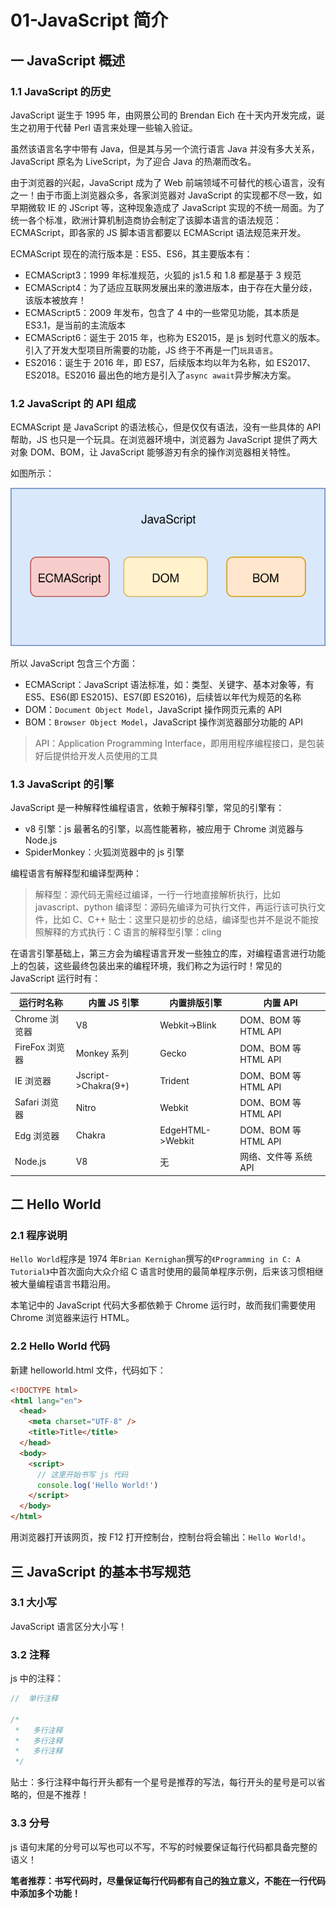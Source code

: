 # 01-JavaScript 简介

## 一 JavaScript 概述

### 1.1 JavaScript 的历史

JavaScript 诞生于 1995 年，由网景公司的 Brendan Eich 在十天内开发完成，诞生之初用于代替 Perl 语言来处理一些输入验证。

虽然该语言名字中带有 Java，但是其与另一个流行语言 Java 并没有多大关系，JavaScript 原名为 LiveScript，为了迎合 Java 的热潮而改名。

由于浏览器的兴起，JavaScript 成为了 Web 前端领域不可替代的核心语言，没有之一！由于市面上浏览器众多，各家浏览器对 JavaScript 的实现都不尽一致，如早期微软 IE 的 JScript 等，这种现象造成了 JavaScript 实现的不统一局面。为了统一各个标准，欧洲计算机制造商协会制定了该脚本语言的语法规范：ECMAScript，即各家的 JS 脚本语言都要以 ECMAScript 语法规范来开发。

ECMAScript 现在的流行版本是：ES5、ES6，其主要版本有：

- ECMAScript3：1999 年标准规范，火狐的 js1.5 和 1.8 都是基于 3 规范
- ECMAScript4：为了适应互联网发展出来的激进版本，由于存在大量分歧，该版本被放弃！
- ECMAScript5：2009 年发布，包含了 4 中的一些常见功能，其本质是 ES3.1，是当前的主流版本
- ECMAScript6：诞生于 2015 年，也称为 ES2015，是 js 划时代意义的版本。引入了开发大型项目所需要的功能，JS 终于不再是一门`玩具语言`。
- ES2016：诞生于 2016 年，即 ES7，后续版本均以年为名称，如 ES2017、ES2018。ES2016 最出色的地方是引入了`async await`异步解决方案。

### 1.2 JavaScript 的 API 组成

ECMAScript 是 JavaScript 的语法核心，但是仅仅有语法，没有一些具体的 API 帮助，JS 也只是一个玩具。在浏览器环境中，浏览器为 JavaScript 提供了两大对象 DOM、BOM，让 JavaScript 能够游刃有余的操作浏览器相关特性。

如图所示：

![JavaScript 组成](../images/javascript/02-1-01-01.svg)

所以 JavaScript 包含三个方面：

- ECMAScript：JavaScript 语法标准，如：类型、关键字、基本对象等，有 ES5、ES6(即 ES2015)、ES7(即 ES2016)，后续皆以年代为规范的名称
- DOM：`Document Object Model`，JavaScript 操作网页元素的 API
- BOM：`Browser Object Model`，JavaScript 操作浏览器部分功能的 API

> API：Application Programming Interface，即用用程序编程接口，是包装好后提供给开发人员使用的工具

### 1.3 JavaScript 的引擎

JavaScript 是一种解释性编程语言，依赖于解释引擎，常见的引擎有：

- v8 引擎：js 最著名的引擎，以高性能著称，被应用于 Chrome 浏览器与 Node.js
- SpiderMonkey：火狐浏览器中的 js 引擎

编程语言有解释型和编译型两种：

> 解释型：源代码无需经过编译，一行一行地直接解析执行，比如 javascript、python
> 编译型：源码先编译为可执行文件，再运行该可执行文件，比如 C、C++
> 贴士：这里只是初步的总结，编译型也并不是说不能按照解释的方式执行：C 语言的解释型引擎：cling

在语言引擎基础上，第三方会为编程语言开发一些独立的库，对编程语言进行功能上的包装，这些最终包装出来的编程环境，我们称之为运行时！常见的 JavaScript 运行时有：

| 运行时名称     | 内置 JS 引擎        | 内置排版引擎     | 内置 API              |
| -------------- | ------------------- | ---------------- | --------------------- |
| Chrome 浏览器  | V8                  | Webkit->Blink    | DOM、BOM 等 HTML API  |
| FireFox 浏览器 | Monkey 系列         | Gecko            | DOM、BOM 等 HTML API  |
| IE 浏览器      | Jscript->Chakra(9+) | Trident          | DOM、BOM 等 HTML API  |
| Safari 浏览器  | Nitro               | Webkit           | DOM、BOM 等 HTML API  |
| Edg 浏览器     | Chakra              | EdgeHTML->Webkit | DOM、BOM 等 HTML API  |
| Node.js        | V8                  | 无               | 网络、文件等 系统 API |

## 二 Hello World

### 2.1 程序说明

`Hello World`程序是 1974 年`Brian Kernighan`撰写的`《Programming in C: A Tutorial》`中首次面向大众介绍 C 语言时使用的最简单程序示例，后来该习惯相继被大量编程语言书籍沿用。

本笔记中的 JavaScript 代码大多都依赖于 Chrome 运行时，故而我们需要使用 Chrome 浏览器来运行 HTML。

### 2.2 Hello World 代码

新建 helloworld.html 文件，代码如下：

```html
<!DOCTYPE html>
<html lang="en">
  <head>
    <meta charset="UTF-8" />
    <title>Title</title>
  </head>
  <body>
    <script>
      // 这里开始书写 js 代码
      console.log('Hello World!')
    </script>
  </body>
</html>
```

用浏览器打开该网页，按 F12 打开控制台，控制台将会输出：`Hello World!`。

## 三 JavaScript 的基本书写规范

### 3.1 大小写

JavaScript 语言区分大小写！

### 3.2 注释

js 中的注释：

```js
//  单行注释

/*
 *   多行注释
 *   多行注释
 *   多行注释
 */
```

贴士：多行注释中每行开头都有一个星号是推荐的写法，每行开头的星号是可以省略的，但是不推荐！

### 3.3 分号

js 语句末尾的分号可以写也可以不写，不写的时候要保证每行代码都具备完整的语义！

**笔者推荐：书写代码时，尽量保证每行代码都有自己的独立意义，不能在一行代码中添加多个功能！**
